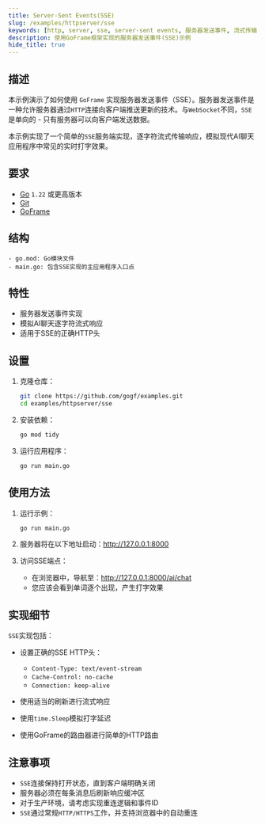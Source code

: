 ```yaml
---
title: Server-Sent Events(SSE)
slug: /examples/httpserver/sse
keywords: [http, server, sse, server-sent events, 服务器发送事件, 流式传输, goframe]
description: 使用GoFrame框架实现的服务器发送事件(SSE)示例
hide_title: true
---
```


## 描述

本示例演示了如何使用 `GoFrame` 实现服务器发送事件（SSE）。服务器发送事件是一种允许服务器通过`HTTP`连接向客户端推送更新的技术。与`WebSocket`不同，`SSE`是单向的 - 只有服务器可以向客户端发送数据。

本示例实现了一个简单的`SSE`服务端实现，逐字符流式传输响应，模拟现代AI聊天应用程序中常见的实时打字效果。

## 要求

- [Go](https://golang.org/dl/) `1.22` 或更高版本
- [Git](https://git-scm.com/downloads)
- [GoFrame](https://goframe.org)

## 结构

```text
- go.mod: Go模块文件
- main.go: 包含SSE实现的主应用程序入口点
```

## 特性

- 服务器发送事件实现
- 模拟AI聊天逐字符流式响应
- 适用于SSE的正确HTTP头

## 设置

1. 克隆仓库：
    ```bash
    git clone https://github.com/gogf/examples.git
    cd examples/httpserver/sse
    ```

2. 安装依赖：
    ```bash
    go mod tidy
    ```

3. 运行应用程序：
    ```bash
    go run main.go
    ```

## 使用方法

1. 运行示例：
   ```bash
   go run main.go
   ```

2. 服务器将在以下地址启动：http://127.0.0.1:8000

3. 访问SSE端点：
   - 在浏览器中，导航至：http://127.0.0.1:8000/ai/chat
   - 您应该会看到单词逐个出现，产生打字效果

## 实现细节

`SSE`实现包括：

- 设置正确的SSE HTTP头：
  - `Content-Type: text/event-stream`
  - `Cache-Control: no-cache`
  - `Connection: keep-alive`

- 使用适当的刷新进行流式响应
- 使用`time.Sleep`模拟打字延迟
- 使用GoFrame的路由器进行简单的HTTP路由

## 注意事项

- `SSE`连接保持打开状态，直到客户端明确关闭
- 服务器必须在每条消息后刷新响应缓冲区
- 对于生产环境，请考虑实现重连逻辑和事件ID
- `SSE`通过常规`HTTP/HTTPS`工作，并支持浏览器中的自动重连